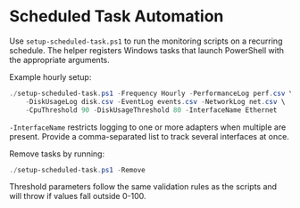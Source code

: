 # Scheduled Task Automation

Use `setup-scheduled-task.ps1` to run the monitoring scripts on a recurring
schedule. The helper registers Windows tasks that launch PowerShell with the
appropriate arguments.

Example hourly setup:

```powershell
./setup-scheduled-task.ps1 -Frequency Hourly -PerformanceLog perf.csv \
    -DiskUsageLog disk.csv -EventLog events.csv -NetworkLog net.csv \
    -CpuThreshold 90 -DiskUsageThreshold 80 -InterfaceName Ethernet
```

`-InterfaceName` restricts logging to one or more adapters when multiple are
present. Provide a comma-separated list to track several interfaces at once.

Remove tasks by running:

```powershell
./setup-scheduled-task.ps1 -Remove
```

Threshold parameters follow the same validation rules as the scripts and will
throw if values fall outside 0-100.

